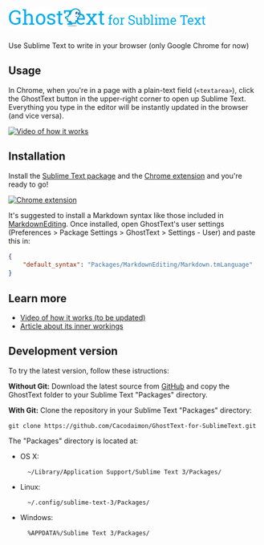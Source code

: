 # ![GhostText for Sublime Text](https://raw.githubusercontent.com/Cacodaimon/GhostText-for-Chrome/master/images/logo_banner-for-sublimetext.png)
Use Sublime Text to write in your browser (only Google Chrome for now)

## Usage

In Chrome, when you're in a page with a plain-text field (`<textarea>`), click the GhostText button in the upper-right corner to open up Sublime Text. Everything you type in the editor will be instantly updated in the browser (and vice versa).

[![Video of how it works](http://img.youtube.com/vi/zffEqq2J-mM/maxresdefault.jpg)](http://www.youtube.com/watch?v=zffEqq2J-mM)


## Installation

Install the [Sublime Text package](https://sublime.wbond.net/packages/ChromeTextArea) and the [Chrome extension](https://chrome.google.com/webstore/detail/sublimetextarea/godiecgffnchndlihlpaajjcplehddca) and you're ready to go!

[![Chrome extension](https://developer.chrome.com/webstore/images/ChromeWebStore_BadgeWBorder_v2_206x58.png)](https://chrome.google.com/webstore/detail/sublimetextarea/godiecgffnchndlihlpaajjcplehddca)

It's suggested to install a Markdown syntax like those included in [MarkdownEditing](https://sublime.wbond.net/packages/MarkdownEditing). Once installed, open GhostText's user settings (Preferences > Package Settings > GhostText > Settings - User) and paste this in:
```json
{
    "default_syntax": "Packages/MarkdownEditing/Markdown.tmLanguage"
}
```

## Learn more

* [Video of how it works (to be updated)](http://www.youtube.com/watch?v=zffEqq2J-mM&feature=share)
* [Article about its inner workings](http://cacodaemon.de/index.php?id=59)

## Development version

To try the latest version, follow these istructions:

**Without Git:** Download the latest source from [GitHub](https://github.com/Cacodaimon/GhostText-for-SublimeText) and copy the GhostText folder to your Sublime Text "Packages" directory.

**With Git:** Clone the repository in your Sublime Text "Packages" directory:

    git clone https://github.com/Cacodaimon/GhostText-for-SublimeText.git


The "Packages" directory is located at:

* OS X:

        ~/Library/Application Support/Sublime Text 3/Packages/

* Linux:

        ~/.config/sublime-text-3/Packages/

* Windows:

        %APPDATA%/Sublime Text 3/Packages/
